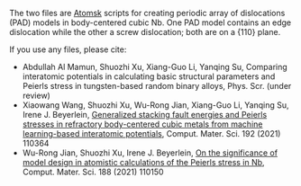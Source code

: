 The two files are [Atomsk](https://atomsk.univ-lille.fr) scripts for creating periodic array of dislocations (PAD) models in body-centered cubic Nb. One PAD model contains an edge dislocation while the other a screw dislocation; both are on a {110} plane.

If you use any files, please cite:

- Abdullah Al Mamun, Shuozhi Xu, Xiang-Guo Li, Yanqing Su, Comparing interatomic potentials in calculating basic structural parameters and Peierls stress in tungsten-based random binary alloys, Phys. Scr. (under review)
- Xiaowang Wang, Shuozhi Xu, Wu-Rong Jian, Xiang-Guo Li, Yanqing Su, Irene J. Beyerlein, [Generalized stacking fault energies and Peierls stresses in refractory body-centered cubic metals from machine learning-based interatomic potentials](http://dx.doi.org/10.1016/j.commatsci.2021.110364), Comput. Mater. Sci. 192 (2021) 110364
- Wu-Rong Jian, Shuozhi Xu, Irene J. Beyerlein, [On the significance of model design in atomistic calculations of the Peierls stress in Nb](http://dx.doi.org/10.1016/j.commatsci.2020.110150), Comput. Mater. Sci. 188 (2021) 110150
